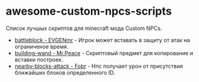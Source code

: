 # awesome-custom-npcs-scripts
Список лучшых скриптов для minecraft мода Custom NPCs.

- [battleblock - EVGENmr](/scripts/battleblock) - Игрок может вставать в защиту от атак на ограниченое время.
- [building-wand - Mr.Peace](/scripts/building-wand) - Скриптовый предмет для копирование и вставки построек.
- [nearby-blocks-attack - Fobr](/scripts/nearby-blocks-attack) - Нпс получает урон от присутствия ближайших блоков определенного ID.
